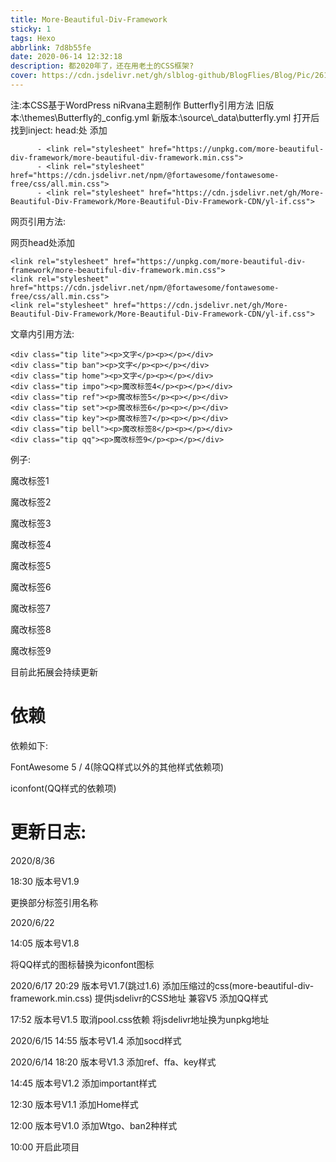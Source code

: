 ```yaml
---
title: More-Beautiful-Div-Framework
sticky: 1
tags: Hexo
abbrlink: 7d8b55fe
date: 2020-06-14 12:32:18
description: 都2020年了，还在用老土的CSS框架?
cover: https://cdn.jsdelivr.net/gh/slblog-github/BlogFlies/Blog/Pic/2614Cover.png
---
```

<link rel="stylesheet" href="/css/font-awesome-animation.min.css">
注:本CSS基于WordPress niRvana主题制作
Butterfly引用方法
旧版本:\themes\Butterfly的_config.yml
新版本:\source\_data\butterfly.yml
打开后
找到inject:
 head:处
添加

```
      - <link rel="stylesheet" href="https://unpkg.com/more-beautiful-div-framework/more-beautiful-div-framework.min.css">
      - <link rel="stylesheet" href="https://cdn.jsdelivr.net/npm/@fortawesome/fontawesome-free/css/all.min.css">
      - <link rel="stylesheet" href="https://cdn.jsdelivr.net/gh/More-Beautiful-Div-Framework/More-Beautiful-Div-Framework-CDN/yl-if.css">
```

网页引用方法:

网页head处添加

```
<link rel="stylesheet" href="https://unpkg.com/more-beautiful-div-framework/more-beautiful-div-framework.min.css">
<link rel="stylesheet" href="https://cdn.jsdelivr.net/npm/@fortawesome/fontawesome-free/css/all.min.css">
<link rel="stylesheet" href="https://cdn.jsdelivr.net/gh/More-Beautiful-Div-Framework/More-Beautiful-Div-Framework-CDN/yl-if.css">
```



文章内引用方法:

```
<div class="tip lite"><p>文字</p><p></p></div>
<div class="tip ban"><p>文字</p><p></p></div>
<div class="tip home"><p>文字</p><p></p></div>
<div class="tip impo"><p>魔改标签4</p><p></p></div>
<div class="tip ref"><p>魔改标签5</p><p></p></div>
<div class="tip set"><p>魔改标签6</p><p></p></div>
<div class="tip key"><p>魔改标签7</p><p></p></div>
<div class="tip bell"><p>魔改标签8</p><p></p></div>
<div class="tip qq"><p>魔改标签9</p><p></p></div>
```

例子:



<div class="tip lite faa-bounce animated"><p>魔改标签1</p><p></p></div>
<div class="tip ban faa-bounce animated"><p>魔改标签2</p><p></p></div>
<div class="tip home faa-bounce animated"><p>魔改标签3</p><p></p></div>
<div class="tip impo faa-bounce animated"><p>魔改标签4</p><p></p></div>
<div class="tip ref faa-bounce animated"><p>魔改标签5</p><p></p></div>
<div class="tip set faa-bounce animated"><p>魔改标签6</p><p></p></div>
<div class="tip key faa-bounce animated"><p>魔改标签7</p><p></p></div>
<div class="tip bell faa-bounce animated"><p>魔改标签8</p><p></p></div>
<div class="tip qq faa-bounce animated"><p>魔改标签9</p><p></p></div>

目前此拓展会持续更新

# 依赖

依赖如下:

FontAwesome 5 / 4(除QQ样式以外的其他样式依赖项)

iconfont(QQ样式的依赖项)

# 更新日志:
2020/8/36

18:30 版本号V1.9

更换部分标签引用名称

2020/6/22

14:05 版本号V1.8

将QQ样式的图标替换为iconfont图标

2020/6/17
20:29 版本号V1.7(跳过1.6)
添加压缩过的css(more-beautiful-div-framework.min.css)
提供jsdelivr的CSS地址
兼容V5
添加QQ样式

17:52 版本号V1.5
取消pool.css依赖
将jsdelivr地址换为unpkg地址

2020/6/15
14:55 版本号V1.4
添加socd样式

2020/6/14
18:20 版本号V1.3
添加ref、ffa、key样式

14:45 版本号V1.2
添加important样式

12:30 版本号V1.1
添加Home样式

12:00 版本号V1.0
添加Wtgo、ban2种样式

10:00
开启此项目